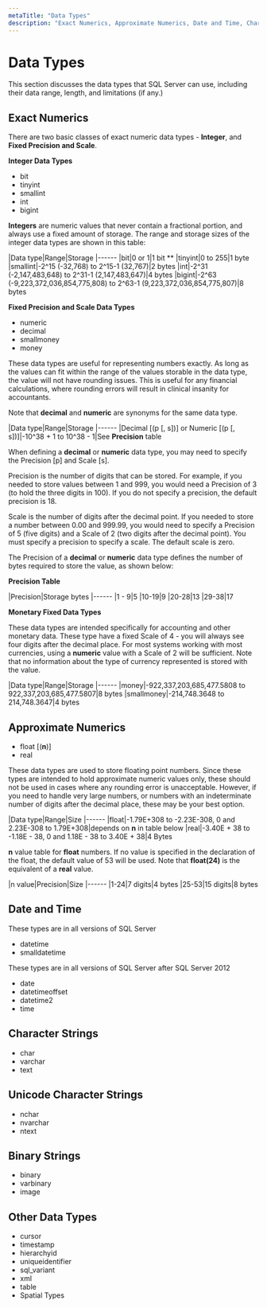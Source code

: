 ```yaml
---
metaTitle: "Data Types"
description: "Exact Numerics, Approximate Numerics, Date and Time, Character Strings, Unicode Character Strings, Binary Strings, Other Data Types"
---
```


# Data Types


This section discusses the data types that SQL Server can use, including their data range, length, and limitations (if any.)



## Exact Numerics


There are two basic classes of exact numeric data types - **Integer**, and **Fixed Precision and Scale**.

**Integer Data Types**

- bit
- tinyint
- smallint
- int
- bigint

**Integers** are numeric values that never contain a fractional portion, and always use a fixed amount of storage. The range and storage sizes of the integer data types are shown in this table:

|Data type|Range|Storage
|------
|bit|0 or 1|1 bit **
|tinyint|0 to 255|1 byte
|smallint|-2^15 (-32,768) to 2^15-1 (32,767)|2 bytes
|int|-2^31 (-2,147,483,648) to 2^31-1 (2,147,483,647)|4 bytes
|bigint|-2^63 (-9,223,372,036,854,775,808) to 2^63-1 (9,223,372,036,854,775,807)|8 bytes

**Fixed Precision and Scale Data Types**

- numeric
- decimal
- smallmoney
- money

These data types are useful for representing numbers exactly. As long as the values can fit within the range of the values storable in the data type, the value will not have rounding issues. This is useful for any financial calculations, where rounding errors will result in clinical insanity for accountants.

Note that **decimal** and **numeric** are synonyms for the same data type.

|Data type|Range|Storage
|------
|Decimal [(p [, s])] or Numeric [(p [, s])]|-10^38 + 1 to 10^38 - 1|See **Precision** table

When defining a **decimal** or **numeric** data type, you may need to specify the Precision [p] and Scale [s].

Precision is the number of digits that can be stored. For example, if you needed to store values between 1 and 999, you would need a Precision of 3 (to hold the three digits in 100). If you do not specify a precision, the default precision is 18.

Scale is the number of digits after the decimal point. If you needed to store a number between 0.00 and 999.99, you would need to specify a Precision of 5 (five digits) and a Scale of 2 (two digits after the decimal point). You must specify a precision to specify a scale. The default scale is zero.

The Precision of a **decimal** or **numeric** data type defines the number of bytes required to store the value, as shown below:

**Precision Table**

|Precision|Storage bytes
|------
|1 - 9|5
|10-19|9
|20-28|13
|29-38|17

**Monetary Fixed Data Types**

These data types are intended specifically for accounting and other monetary data. These type have a fixed Scale of 4 - you will always see four digits after the decimal place. For most systems working with most currencies, using a **numeric** value with a Scale of 2 will be sufficient. Note that no information about the type of currency represented is stored with the value.

|Data type|Range|Storage
|------
|money|-922,337,203,685,477.5808 to 922,337,203,685,477.5807|8 bytes
|smallmoney|-214,748.3648 to 214,748.3647|4 bytes



## Approximate Numerics


- float [(**n**)]
- real

These data types are used to store floating point numbers. Since these types are intended to hold approximate numeric values only, these should not be used in cases where any rounding error is unacceptable. However, if you need to handle very large numbers, or numbers with an indeterminate number of digits after the decimal place, these may be your best option.

|Data type|Range|Size
|------
|float|-1.79E+308 to -2.23E-308, 0 and 2.23E-308 to 1.79E+308|depends on **n** in table below
|real|-3.40E + 38 to -1.18E - 38, 0 and 1.18E - 38 to 3.40E + 38|4 Bytes

**n** value table for **float** numbers. If no value is specified in the declaration of the float, the default value of 53 will be used. Note that **float(24)** is the equivalent of a **real** value.

|n value|Precision|Size
|------
|1-24|7 digits|4 bytes
|25-53|15 digits|8 bytes



## Date and Time


These types are in all versions of SQL Server

- datetime
- smalldatetime

These types are in all versions of SQL Server after SQL Server 2012

- date
- datetimeoffset
- datetime2
- time



## Character Strings


- char
- varchar
- text



## Unicode Character Strings


- nchar
- nvarchar
- ntext



## Binary Strings


- binary
- varbinary
- image



## Other Data Types


- cursor
- timestamp
- hierarchyid
- uniqueidentifier
- sql_variant
- xml
- table
- Spatial Types

